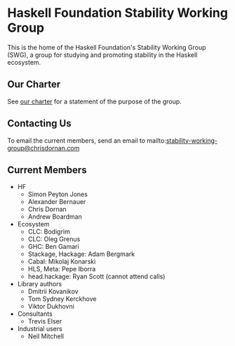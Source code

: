 # Haskell Foundation Stability Working Group

This is the home of the Haskell Foundation's Stability Working Group (SWG), a group for studying and
promoting stability in the Haskell ecosystem.

## Our Charter

See [our charter](charter/CHARTER.md) for a statement of the purpose of the group.

## Contacting Us

To email the current members, send an email to mailto:stability-working-group@chrisdornan.com

## Current Members

- HF
  - Simon Peyton Jones
  - Alexander Bernauer
  - Chris Dornan
  - Andrew Boardman
- Ecosystem
  - CLC: Bodigrim
  - CLC: Oleg Grenus
  - GHC: Ben Gamari
  - Stackage, Hackage: Adam Bergmark
  - Cabal: Mikolaj Konarski
  - HLS, Meta: Pepe Iborra
  - head.hackage: Ryan Scott (cannot attend calls)
- Library authors
  - Dmitrii Kovanikov
  - Tom Sydney Kerckhove
  - Viktor Dukhovni
- Consultants
  - Trevis Elser
- Industrial users
  - Neil Mitchell
